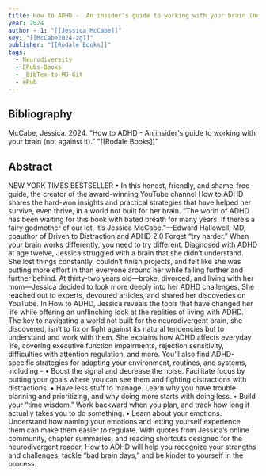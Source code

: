 ```yaml
---
title: How to ADHD -  An insider's guide to working with your brain (not against it)
year: 2024
author - 1: "[[Jessica McCabe]]"
key: "[[McCabe2024-zg]]"
publisher: "[[Rodale Books]]"
tags:
  - Neurodiversity
  - EPubs-Books
  - _BibTex-to-MD-Git
  - ePub
---
```


## Bibliography
McCabe, Jessica. 2024. “How to ADHD -  An insider's guide to working with your brain (not against it).” "[[Rodale Books]]"

## Abstract
NEW YORK TIMES BESTSELLER • In this honest, friendly, and shame-free guide, the creator of the award-winning YouTube channel How to ADHD shares the hard-won insights and practical strategies that have helped her survive, even thrive, in a world not built for her brain. “The world of ADHD has been waiting for this book with bated breath for many years. If there’s a fairy godmother of our lot, it’s Jessica McCabe.”—Edward Hallowell, MD, coauthor of Driven to Distraction and ADHD 2.0 Forget “try harder.” When your brain works differently, you need to try different. Diagnosed with ADHD at age twelve, Jessica struggled with a brain that she didn’t understand. She lost things constantly, couldn’t finish projects, and felt like she was putting more effort in than everyone around her while falling further and further behind. At thirty-two years old—broke, divorced, and living with her mom—Jessica decided to look more deeply into her ADHD challenges. She reached out to experts, devoured articles, and shared her discoveries on YouTube. In How to ADHD, Jessica reveals the tools that have changed her life while offering an unflinching look at the realities of living with ADHD. The key to navigating a world not built for the neurodivergent brain, she discovered, isn’t to fix or fight against its natural tendencies but to understand and work with them. She explains how ADHD affects everyday life, covering executive function impairments, rejection sensitivity, difficulties with attention regulation, and more. You’ll also find ADHD-specific strategies for adapting your environment, routines, and systems, including -  • Boost the signal and decrease the noise. Facilitate focus by putting your goals where you can see them and fighting distractions with distractions. • Have less stuff to manage. Learn why you have trouble planning and prioritizing, and why doing more starts with doing less. • Build your “time wisdom.” Work backward when you plan, and track how long it actually takes you to do something. • Learn about your emotions. Understand how naming your emotions and letting yourself experience them can make them easier to regulate. With quotes from Jessica’s online community, chapter summaries, and reading shortcuts designed for the neurodivergent reader, How to ADHD will help you recognize your strengths and challenges, tackle “bad brain days,” and be kinder to yourself in the process.